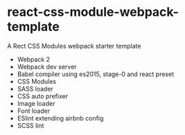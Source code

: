 # react-css-module-webpack-template
A Rect CSS Modules webpack starter template

* Webpack 2
* Webpack dev server
* Babel compiler using es2015, stage-0 and react preset
* CSS Modules
* SASS loader
* CSS auto prefixer
* Image loader
* Font loader
* ESlint extending airbnb config
* SCSS lint
